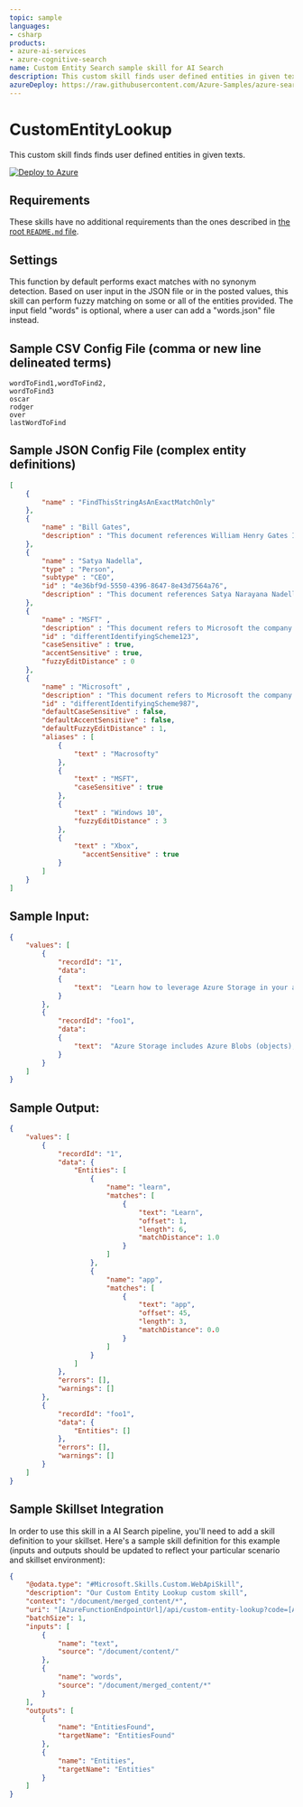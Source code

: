 ```yaml
---
topic: sample
languages:
- csharp
products:
- azure-ai-services
- azure-cognitive-search
name: Custom Entity Search sample skill for AI Search
description: This custom skill finds user defined entities in given texts.
azureDeploy: https://raw.githubusercontent.com/Azure-Samples/azure-search-power-skills/main/Text/CustomEntityLookup/azuredeploy.json
---
```


# CustomEntityLookup

This custom skill finds finds user defined entities in given texts.

[![Deploy to Azure](https://azuredeploy.net/deploybutton.svg)](https://portal.azure.com/#create/Microsoft.Template/uri/https%3A%2F%2Fraw.githubusercontent.com%2FAzure-Samples%2Fazure-search-power-skills%2Fmain%2FText%2FCustomEntitySearch%2Fazuredeploy.json)

## Requirements

These skills have no additional requirements than the ones described in [the root `README.md` file](../../README.md).

## Settings

This function by default performs exact matches with no synonym detection. Based on user input in the JSON file or in the posted values, this skill can perform fuzzy matching on some or all of the entities provided. The input field "words" is optional, where a user can add a "words.json" file instead.

## Sample CSV Config File (comma or new line delineated terms)
```csv
wordToFind1,wordToFind2,
wordToFind3
oscar
rodger
over
lastWordToFind
```


## Sample JSON Config File (complex entity definitions)
```json
[ 
    { 
        "name" : "FindThisStringAsAnExactMatchOnly" 
    }, 
    { 
        "name" : "Bill Gates", 
        "description" : "This document references William Henry Gates III, founder of Microsoft. Not to be confused with a series of barriers made of invoices."  
    }, 
    { 
        "name" : "Satya Nadella",
        "type" : "Person",
        "subtype" : "CEO",
        "id" : "4e36bf9d-5550-4396-8647-8e43d7564a76",
        "description" : "This document references Satya Narayana Nadella."
    }, 
    { 
        "name" : "MSFT" , 
        "description" : "This document refers to Microsoft the company. Likely in a financial capacity", 
        "id" : "differentIdentifyingScheme123", 
        "caseSensitive" : true,
        "accentSensitive" : true, 
        "fuzzyEditDistance" : 0 
    }, 
    { 
        "name" : "Microsoft" , 
        "description" : "This document refers to Microsoft the company.", 
        "id" : "differentIdentifyingScheme987", 
        "defaultCaseSensitive" : false, 
        "defaultAccentSensitive" : false, 
        "defaultFuzzyEditDistance" : 1, 
        "aliases" : [
            { 
                "text" : "Macrosofty" 
            }, 
            { 
                "text" : "MSFT", 
                "caseSensitive" : true 
            }, 
            { 
                "text" : "Windows 10", 
                "fuzzyEditDistance" : 3 
            }, 
            { 
                "text" : "Xbox", 
                  "accentSensitive" : true 
            } 
        ]
    } 
]
```


## Sample Input:

```json
{
    "values": [
        {
            "recordId": "1",
            "data":
            {
                "text":  "Learn how to leverage Azure Storage in your applications with our quickstarts and tutorials.",
            }
        },
        {
            "recordId": "foo1",
            "data":
            {
                "text":  "Azure Storage includes Azure Blobs (objects), Azure Data Lake Storage Gen2, Azure Files, Azure Queues, and Azure Tables.",
            }
        }
    ]
}
```

## Sample Output:

```json
{
    "values": [
        {
            "recordId": "1",
            "data": {
                "Entities": [
                    {
                        "name": "learn",
                        "matches": [
                            {
                                "text": "Learn",
                                "offset": 1,
                                "length": 6,
                                "matchDistance": 1.0
                            }
                        ]
                    },
                    {
                        "name": "app",
                        "matches": [
                            {
                                "text": "app",
                                "offset": 45,
                                "length": 3,
                                "matchDistance": 0.0
                            }
                        ]
                    }
                ]
            },
            "errors": [],
            "warnings": []
        },
        {
            "recordId": "foo1",
            "data": {
                "Entities": []
            },
            "errors": [],
            "warnings": []
        }
    ]
}
```

## Sample Skillset Integration

In order to use this skill in a AI Search pipeline, you'll need to add a skill definition to your skillset.
Here's a sample skill definition for this example (inputs and outputs should be updated to reflect your particular scenario and skillset environment):

```json
{
    "@odata.type": "#Microsoft.Skills.Custom.WebApiSkill",
    "description": "Our Custom Entity Lookup custom skill",
    "context": "/document/merged_content/*",
    "uri": "[AzureFunctionEndpointUrl]/api/custom-entity-lookup?code=[AzureFunctionDefaultHostKey]",
    "batchSize": 1,
    "inputs": [
        {
            "name": "text",
            "source": "/document/content/"
        },
        {
            "name": "words",
            "source": "/document/merged_content/*"
        }
    ],
    "outputs": [
        {
            "name": "EntitiesFound",
            "targetName": "EntitiesFound"
        },
        {
            "name": "Entities",
            "targetName": "Entities"
        }
    ]
}
```
